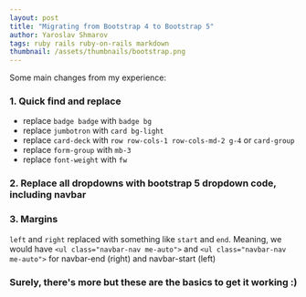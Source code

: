 ```yaml
---
layout: post
title: "Migrating from Bootstrap 4 to Bootstrap 5"
author: Yaroslav Shmarov
tags: ruby rails ruby-on-rails markdown
thumbnail: /assets/thumbnails/bootstrap.png
---
```


Some main changes from my experience:

### 1. Quick find and replace

* replace `badge badge` with `badge bg`
* replace `jumbotron` with `card bg-light`
* replace `card-deck` with `row row-cols-1 row-cols-md-2 g-4` or `card-group`
* replace `form-group` with `mb-3`
* replace `font-weight` with `fw`

### 2. Replace all dropdowns with bootstrap 5 dropdown code, **including navbar**

### 3. Margins

`left` and `right` replaced with something like `start` and `end`.
Meaning, we would have `<ul class="navbar-nav me-auto">` and `<ul class="navbar-nav me-auto">` for navbar-end (right) and navbar-start (left)

### Surely, there's more but these are the basics to get it working :)
